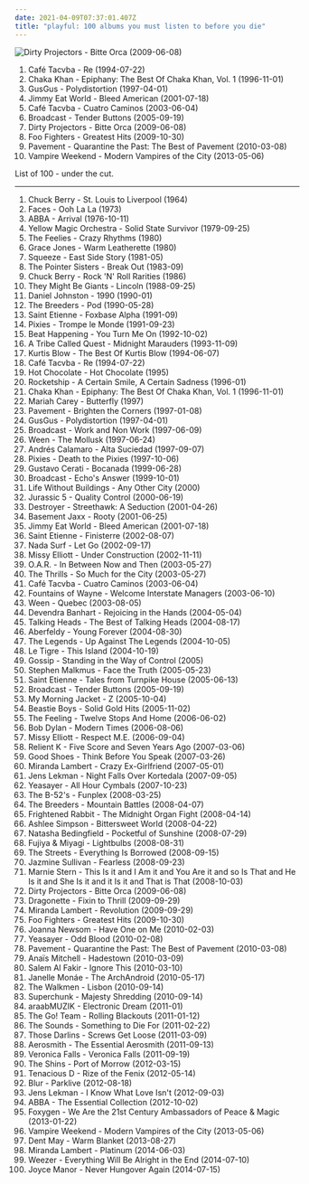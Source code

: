 ```yaml
---
date: 2021-04-09T07:37:01.407Z
title: "playful: 100 albums you must listen to before you die"
---
```

![Dirty Projectors - Bitte Orca (2009-06-08)](http://coverartarchive.org/release/5a5b5fe2-0898-3026-afb7-378fb8373752/8131494180-500.jpg "Dirty Projectors - Bitte Orca (2009-06-08)")
<ol class="albums">
<li data-cover="http://coverartarchive.org/release/c07c0e12-e8e4-416d-bad2-6458aee6c0d8/14938677749-500.jpg" data-tags="energetic, playful" role="button">Café Tacvba - Re (1994-07-22)</li>
<li data-cover="https://img.discogs.com/FgbPiternqKM7Y3ZY-47Bb5hAJI=/fit-in/600x528/filters:strip_icc():format(jpeg):mode_rgb():quality(90)/discogs-images/R-13523642-1555828422-6154.jpeg.jpg" data-tags="soul, 80s, female vocalists, happy, quiet storm, funk, romantic, passionate, rnb, confident, playful, partying, sensual, sexual, celebratory, exuberant, empowerment, joyous, carefree, motivation, stylish, girls night out, romantic evening, c khan" role="button">Chaka Khan - Epiphany: The Best Of Chaka Khan, Vol. 1 (1996-11-01)</li>
<li data-cover="http://coverartarchive.org/release/dcb928fa-c187-4988-a2a4-bbd227165e15/2942354800-500.jpg" data-tags="electronic, electronica, trip-hop, indie rock, energetic, literate, confident, hypnotic, somber, complex, trippy, sophisticated, alternative dance, cerebral, playful, partying, sensual, imagination, soothing, stylish, boisterous" role="button">GusGus - Polydistortion (1997-04-01)</li>
<li data-cover="http://coverartarchive.org/release/d475a4fe-ef67-4bc9-9eef-1f2150964c1d/5572153535-500.jpg" data-tags="alternative rock, rock, emo" role="button">Jimmy Eat World - Bleed American (2001-07-18)</li>
<li data-cover="http://coverartarchive.org/release/3f7202ed-f84c-4011-8f3a-0ff2857d63f4/6599454390-500.jpg" data-tags="latin, energetic, irreverent, confident, freewheeling, drinking, playful, partying, enigmatic, latin grammy nominated, day driving, alternative latin" role="button">Café Tacvba - Cuatro Caminos (2003-06-04)</li>
<li data-cover="https://img.discogs.com/x5XWYaU2aOnpU8xbFKnUgoK6g30=/fit-in/600x603/filters:strip_icc():format(jpeg):mode_rgb():quality(90)/discogs-images/R-1697338-1393017938-1651.jpeg.jpg" data-tags="indie, electronic, psychedelic, dream pop, warp" role="button">Broadcast - Tender Buttons (2005-09-19)</li>
<li data-cover="http://coverartarchive.org/release/5a5b5fe2-0898-3026-afb7-378fb8373752/8131494180-500.jpg" data-tags="experimental, indie rock, freak folk" role="button">Dirty Projectors - Bitte Orca (2009-06-08)</li>
<li data-cover="http://coverartarchive.org/release/cd535e76-4821-4738-a1fc-bd835c6ff6bd/1941029803-500.jpg" data-tags="rock, alternative rock" role="button">Foo Fighters - Greatest Hits (2009-10-30)</li>
<li data-cover="https://img.discogs.com/2IIK8qOIU4JM6j4oSC2Fhkfej9s=/fit-in/597x600/filters:strip_icc():format(jpeg):mode_rgb():quality(90)/discogs-images/R-856907-1186603009.jpeg.jpg" data-tags="indie rock, happy, lo-fi, reflective, noise pop, summer, irreverent, organic, freewheeling, wry, sophisticated, warm, drinking, silly, detached, playful, school, summery, rollicking, witty, exuberant, acerbic, humorous, bright, ramshackle, messy, sprawling, hanging out, restrained, sparkling" role="button">Pavement - Quarantine the Past: The Best of Pavement (2010-03-08)</li>
<li data-cover="http://coverartarchive.org/release/35a7ea89-605b-466e-a5c5-1726f56f980f/4265527988-500.jpg" data-tags="indie rock" role="button">Vampire Weekend - Modern Vampires of the City (2013-05-06)</li>
</ol>
List of 100 - under the cut.
<!-- more -->

_________________

<ol class="albums">
<li data-cover="http://coverartarchive.org/release/931cd000-1de5-4ad4-8b6b-9d1790af8683/6329235884-500.jpg" data-tags="rock, 60s" role="button">
Chuck Berry - St. Louis to Liverpool (1964)
</li>
<li data-cover="http://coverartarchive.org/release/20a3b21d-5d06-4db7-a737-cce696fd763e/10723116989-500.jpg" data-tags="classic rock, rock" role="button">
Faces - Ooh La La (1973)
</li>
<li data-cover="http://coverartarchive.org/release/f2e7464f-d63b-426b-9a11-6c12c3b5bb84/18748080001-500.jpg" data-tags="pop, 70s" role="button">
ABBA - Arrival (1976-10-11)
</li>
<li data-cover="https://img.discogs.com/j6lL67-kEAC5BVdZf2bL8n9PYK4=/fit-in/200x200/filters:strip_icc():format(jpeg):mode_rgb():quality(90)/discogs-images/R-130980-001.jpg.jpg" data-tags="electronic, 70s, japanese" role="button">
Yellow Magic Orchestra - Solid State Survivor (1979-09-25)
</li>
<li data-cover="https://img.discogs.com/lkFFtR4ihpsGjOhW892olMwVJl0=/fit-in/575x575/filters:strip_icc():format(jpeg):mode_rgb():quality(90)/discogs-images/R-1336217-1433823041-9294.jpeg.jpg" data-tags="jangle pop, post-punk, new wave" role="button">
The Feelies - Crazy Rhythms (1980)
</li>
<li data-cover="http://coverartarchive.org/release/b6b61a32-aded-477b-97e9-aa77756afe82/1857195645-500.jpg" data-tags="pop, new wave" role="button">
Grace Jones - Warm Leatherette (1980)
</li>
<li data-cover="https://img.discogs.com/cFYpPn8BkPXVzV15H9zZkIn3zno=/fit-in/600x450/filters:strip_icc():format(jpeg):mode_rgb():quality(90)/discogs-images/R-16002100-1602676227-1207.jpeg.jpg" data-tags="new wave, squeeze" role="button">
Squeeze - East Side Story (1981-05)
</li>
<li data-cover="https://img.discogs.com/28415784b9210344a4a62ec6cd31adb2d01b3637/images/spacer.gif" data-tags="80s, r&b, post-disco" role="button">
The Pointer Sisters - Break Out (1983-09)
</li>
<li data-cover="http://coverartarchive.org/release/677b08b3-93ba-43c1-aa67-390c1647fa04/8018278557-500.jpg" data-tags="60s, energetic, summer, literate, oldies, cheerful, irreverent, organic, confident, freewheeling, raucous, 50s, rock n roll, road trip, playful, reunion, chuck, rollicking, celebratory, witty, joyous, humorous, rowdy, swaggering, tgif, boisterous, rambunctious, bravado, icmusick, rockaroundthebunker" role="button">
Chuck Berry - Rock 'N' Roll Rarities (1986)
</li>
<li data-cover="http://coverartarchive.org/release/5d76ed08-bdac-3401-9440-3e836b432723/7938701982-500.jpg" data-tags="alternative" role="button">
They Might Be Giants - Lincoln (1988-09-25)
</li>
<li data-cover="https://img.discogs.com/ZTY1Wn37CYHrZfrfqyiTqGhd9gU=/fit-in/600x600/filters:strip_icc():format(jpeg):mode_rgb():quality(90)/discogs-images/R-1705000-1468395690-4240.jpeg.jpg" data-tags="lo-fi, 90s" role="button">
Daniel Johnston - 1990 (1990-01)
</li>
<li data-cover="http://coverartarchive.org/release/213f1d8f-9233-3b6d-822d-d10f81e39e8d/13112905140-500.jpg" data-tags="rock, alternative, indie rock, 90s, 4ad, steve albini, indie, female vocalists" role="button">
The Breeders - Pod (1990-05-28)
</li>
<li data-cover="https://img.discogs.com/-TK9QGbBlIAQ6JJuQ5bT3hUq5yI=/fit-in/600x600/filters:strip_icc():format(jpeg):mode_rgb():quality(90)/discogs-images/R-4231904-1612795203-1829.jpeg.jpg" data-tags="britpop, 90s" role="button">
Saint Etienne - Foxbase Alpha (1991-09)
</li>
<li data-cover="http://coverartarchive.org/release/751a112f-7865-4858-a1ad-18d80e81c8bc/3101753806-500.jpg" data-tags="alternative rock" role="button">
Pixies - Trompe le Monde (1991-09-23)
</li>
<li data-cover="https://img.discogs.com/wAr6toEEYT0qF7z4gA_5fJCfbbE=/fit-in/600x599/filters:strip_icc():format(jpeg):mode_rgb():quality(90)/discogs-images/R-1037781-1365254938-4133.jpeg.jpg" data-tags="twee, indie pop, twee pop, 90s" role="button">
Beat Happening - You Turn Me On (1992-10-02)
</li>
<li data-cover="http://coverartarchive.org/release/0adceade-cc01-498f-a46f-0121c6802d8c/4969333235-500.jpg" data-tags="hip-hop" role="button">
A Tribe Called Quest - Midnight Marauders (1993-11-09)
</li>
<li data-cover="https://img.discogs.com/NHmQQFhssYzExKDPuY3HSkEHbF4=/fit-in/468x466/filters:strip_icc():format(jpeg):mode_rgb():quality(90)/discogs-images/R-105549-1414958720-6607.jpeg.jpg" data-tags="rap" role="button">
Kurtis Blow - The Best Of Kurtis Blow (1994-06-07)
</li>
<li data-cover="http://coverartarchive.org/release/c07c0e12-e8e4-416d-bad2-6458aee6c0d8/14938677749-500.jpg" data-tags="energetic, playful" role="button">
Café Tacvba - Re (1994-07-22)
</li>
<li data-cover="http://coverartarchive.org/release/b1a7b782-667f-43dd-934f-e28ac968bec3/9434622591-500.jpg" data-tags="soul, 70s, funk" role="button">
Hot Chocolate - Hot Chocolate (1995)
</li>
<li data-cover="https://img.discogs.com/WYe5wGgBvoepUH3f0LRqPr5h6hI=/fit-in/500x500/filters:strip_icc():format(jpeg):mode_rgb():quality(90)/discogs-images/R-492529-1149520573.jpeg.jpg" data-tags="indie, indie pop, twee pop, shoegaze, noise pop" role="button">
Rocketship - A Certain Smile, A Certain Sadness (1996-01)
</li>
<li data-cover="https://img.discogs.com/FgbPiternqKM7Y3ZY-47Bb5hAJI=/fit-in/600x528/filters:strip_icc():format(jpeg):mode_rgb():quality(90)/discogs-images/R-13523642-1555828422-6154.jpeg.jpg" data-tags="soul, 80s, female vocalists, happy, quiet storm, funk, romantic, passionate, rnb, confident, playful, partying, sensual, sexual, celebratory, exuberant, empowerment, joyous, carefree, motivation, stylish, girls night out, romantic evening, c khan" role="button">
Chaka Khan - Epiphany: The Best Of Chaka Khan, Vol. 1 (1996-11-01)
</li>
<li data-cover="http://coverartarchive.org/release/ca0f7485-b03e-4be5-afda-3e587e062efb/3938634835-500.jpg" data-tags="pop, rnb" role="button">
Mariah Carey - Butterfly (1997)
</li>
<li data-cover="http://coverartarchive.org/release/e61f4d70-f7dc-3ac9-b1c6-69eeab74a263/28389930977-500.jpg" data-tags="indie rock, indie" role="button">
Pavement - Brighten the Corners (1997-01-08)
</li>
<li data-cover="http://coverartarchive.org/release/dcb928fa-c187-4988-a2a4-bbd227165e15/2942354800-500.jpg" data-tags="electronic, electronica, trip-hop, indie rock, energetic, literate, confident, hypnotic, somber, complex, trippy, sophisticated, alternative dance, cerebral, playful, partying, sensual, imagination, soothing, stylish, boisterous" role="button">
GusGus - Polydistortion (1997-04-01)
</li>
<li data-cover="http://coverartarchive.org/release/09d62aa5-a265-4cb2-b3e4-da80c0e60d9d/6009849109-500.jpg" data-tags="electronic, dream pop, indie, psychedelic, 90s" role="button">
Broadcast - Work and Non Work (1997-06-09)
</li>
<li data-cover="http://coverartarchive.org/release/8e13940f-65ba-30f5-834d-f3692d21688a/22395044342-500.jpg" data-tags="nautical, alternative" role="button">
Ween - The Mollusk (1997-06-24)
</li>
<li data-cover="https://via.placeholder.com/450" data-tags="argentina, rock argentino" role="button">
Andrés Calamaro - Alta Suciedad (1997-09-07)
</li>
<li data-cover="http://coverartarchive.org/release/51413ed2-fae9-47f2-9759-b0b98434836c/1156807663-500.jpg" data-tags="alternative rock" role="button">
Pixies - Death to the Pixies (1997-10-06)
</li>
<li data-cover="http://coverartarchive.org/release/8a36348d-c96b-46c3-adc6-faf765597a07/15933513236-500.jpg" data-tags="rock argentino, rock en espanol, electronic" role="button">
Gustavo Cerati - Bocanada (1999-06-28)
</li>
<li data-cover="https://img.discogs.com/uAijLGtWlJXfh--0l2ljVkXPBrk=/fit-in/600x600/filters:strip_icc():format(jpeg):mode_rgb():quality(90)/discogs-images/R-3668-1468409952-1004.jpeg.jpg" data-tags="electronic, electronica, indie rock, indie electronic, post-rock, downtempo, druggy, ambient pop, psychedelic pop, dreamy, reflective, atmospheric, whimsical, late night, dream pop, clinical, literate, ethereal, fractured, wry, dramatic, introspection, reflection, eerie, hypnotic, spacey, psychedelic rock, trippy, sophisticated, poignant, detached, playful, sunday afternoon, sweet, solitude, delicate, light, background music, nocturnal, imagination, avant-pop, refined, stylish, wintry, hanging out, restrained, sparkling, circular, innocent, spiked-candy radio, space-age, retro-futuristic, julian house album art, ashich party" role="button">
Broadcast - Echo's Answer (1999-10-01)
</li>
<li data-cover="https://img.discogs.com/zprX2ElSH0a0hTREi68EcBSIa9w=/fit-in/500x493/filters:strip_icc():format(jpeg):mode_rgb():quality(90)/discogs-images/R-419922-1326763373.jpeg.jpg" data-tags="indie" role="button">
Life Without Buildings - Any Other City (2000)
</li>
<li data-cover="http://coverartarchive.org/release/0a99dfdc-ae96-4a2d-86fe-0463445c8e8f/9828533799-500.jpg" data-tags="hip-hop" role="button">
Jurassic 5 - Quality Control (2000-06-19)
</li>
<li data-cover="https://img.discogs.com/vRrNNmW0km5ZuBI7V6nTf1YXtWY=/fit-in/404x404/filters:strip_icc():format(jpeg):mode_rgb():quality(90)/discogs-images/R-7404658-1440791038-3407.jpeg.jpg" data-tags="canadian, 00s" role="button">
Destroyer - Streethawk: A Seduction (2001-04-26)
</li>
<li data-cover="http://coverartarchive.org/release/b821473e-4959-40e4-9b40-48b95ecaf36b/6976453613-500.jpg" data-tags="house, electronic, dance" role="button">
Basement Jaxx - Rooty (2001-06-25)
</li>
<li data-cover="http://coverartarchive.org/release/d475a4fe-ef67-4bc9-9eef-1f2150964c1d/5572153535-500.jpg" data-tags="alternative rock, rock, emo" role="button">
Jimmy Eat World - Bleed American (2001-07-18)
</li>
<li data-cover="http://coverartarchive.org/release/1820190b-76dc-4e88-9774-e4feefc2234e/3523260862-500.jpg" data-tags="electronic, indie, indie pop, indie electronic, downtempo, dance, lounge, england, melancholy, bittersweet, elegant, 00s, sophisticated, alternative dance, precious, playful, 2000s, summery, emusic, saint etienne, carefree, stylish, leftfield, 21st century, amiable/ good-natured, records and tapes, czalbums" role="button">
Saint Etienne - Finisterre (2002-08-07)
</li>
<li data-cover="https://img.discogs.com/jA0knfgY-klyearEPzoaWQoeLTI=/fit-in/472x470/filters:strip_icc():format(jpeg):mode_rgb():quality(90)/discogs-images/R-4277525-1362068496-1652.jpeg.jpg" data-tags="indie rock" role="button">
Nada Surf - Let Go (2002-09-17)
</li>
<li data-cover="http://coverartarchive.org/release/6a9eed90-52b8-3b50-a04b-a7f0370ca32c/23646585321-500.jpg" data-tags="rap, hip-hop" role="button">
Missy Elliott - Under Construction (2002-11-11)
</li>
<li data-cover="http://coverartarchive.org/release/b9168cdc-5131-454c-a754-0cfed305a304/8191189974-500.jpg" data-tags="alternative, jam band" role="button">
O.A.R. - In Between Now and Then (2003-05-27)
</li>
<li data-cover="http://coverartarchive.org/release/d536cf3e-9910-3c32-b390-53ecae67000b/9037915381-500.jpg" data-tags="indie, indie rock" role="button">
The Thrills - So Much for the City (2003-05-27)
</li>
<li data-cover="http://coverartarchive.org/release/3f7202ed-f84c-4011-8f3a-0ff2857d63f4/6599454390-500.jpg" data-tags="latin, energetic, irreverent, confident, freewheeling, drinking, playful, partying, enigmatic, latin grammy nominated, day driving, alternative latin" role="button">
Café Tacvba - Cuatro Caminos (2003-06-04)
</li>
<li data-cover="http://coverartarchive.org/release/f4810353-6d20-4c08-aa9d-c2b5059ccc8c/20935552675-500.jpg" data-tags="indie" role="button">
Fountains of Wayne - Welcome Interstate Managers (2003-06-10)
</li>
<li data-cover="http://coverartarchive.org/release/5a5d8a71-ef7b-4115-a686-318638aec5c2/6848655594-500.jpg" data-tags="indie, rock, alternative, ween" role="button">
Ween - Quebec (2003-08-05)
</li>
<li data-cover="http://coverartarchive.org/release/56bc5f48-6084-3557-a0a1-e8651937b1e2/2044417974-500.jpg" data-tags="folk" role="button">
Devendra Banhart - Rejoicing in the Hands (2004-05-04)
</li>
<li data-cover="http://coverartarchive.org/release/f93f57ee-1901-4875-ab28-d764eed791a9/5375570311-500.jpg" data-tags="rock, new wave, 80s" role="button">
Talking Heads - The Best of Talking Heads (2004-08-17)
</li>
<li data-cover="http://coverartarchive.org/release/b4d25605-3b43-4fe3-90e6-3b3a492b2421/11156278391-500.jpg" data-tags="twee, happy, chamber music, cheerful, gentle, playful, sweet, 2000s, summery, bright, lively, effervescent, sparkling, innocent, laid-back/ mellow, my goodies, bobjebus16 owns this, indie i own" role="button">
Aberfeldy - Young Forever (2004-08-30)
</li>
<li data-cover="https://img.discogs.com/xUgdHOEfkN14QuvKU8qx6n4qZpU=/fit-in/450x450/filters:strip_icc():format(jpeg):mode_rgb():quality(90)/discogs-images/R-785731-1158575427.jpeg.jpg" data-tags="playful, sweet" role="button">
The Legends - Up Against The Legends (2004-10-05)
</li>
<li data-cover="https://img.discogs.com/8DWM0fuS93Q_hp9HsB4uVTfMdcw=/fit-in/573x557/filters:strip_icc():format(jpeg):mode_rgb():quality(90)/discogs-images/R-340792-1242326963.jpeg.jpg" data-tags="electronic, indie, riot grrrl, le tigre" role="button">
Le Tigre - This Island (2004-10-19)
</li>
<li data-cover="https://img.discogs.com/pqHGjbiJ-g74HIVrPmjtwynSmVs=/fit-in/600x598/filters:strip_icc():format(jpeg):mode_rgb():quality(90)/discogs-images/R-926857-1186771250.jpeg.jpg" data-tags="indie rock" role="button">
Gossip - Standing in the Way of Control (2005)
</li>
<li data-cover="https://img.discogs.com/X-UZqL0NxQ-hyStfG7YsfCxJxXg=/fit-in/600x597/filters:strip_icc():format(jpeg):mode_rgb():quality(90)/discogs-images/R-496353-1329943273.jpeg.jpg" data-tags="indie rock, indie" role="button">
Stephen Malkmus - Face the Truth (2005-05-23)
</li>
<li data-cover="https://img.discogs.com/gtDUb4BVngtfl_iH9u6I27AIPHo=/fit-in/600x587/filters:strip_icc():format(jpeg):mode_rgb():quality(90)/discogs-images/R-563815-1267893537.jpeg.jpg" data-tags="playful, carefree, relaxed, lush, summertime" role="button">
Saint Etienne - Tales from Turnpike House (2005-06-13)
</li>
<li data-cover="https://img.discogs.com/x5XWYaU2aOnpU8xbFKnUgoK6g30=/fit-in/600x603/filters:strip_icc():format(jpeg):mode_rgb():quality(90)/discogs-images/R-1697338-1393017938-1651.jpeg.jpg" data-tags="indie, electronic, psychedelic, dream pop, warp" role="button">
Broadcast - Tender Buttons (2005-09-19)
</li>
<li data-cover="https://img.discogs.com/HMwX-vG8imndd3_mYsdVGDNwv_o=/fit-in/500x497/filters:strip_icc():format(jpeg):mode_rgb():quality(90)/discogs-images/R-2463207-1318871638.jpeg.jpg" data-tags="indie, indie rock" role="button">
My Morning Jacket - Z (2005-10-04)
</li>
<li data-cover="https://img.discogs.com/8hTNCpYGW5W6slrn4gfK0bwO2qU=/fit-in/600x882/filters:strip_icc():format(jpeg):mode_rgb():quality(90)/discogs-images/R-12543606-1537307756-6374.jpeg.jpg" data-tags="hip-hop" role="button">
Beastie Boys - Solid Gold Hits (2005-11-02)
</li>
<li data-cover="https://img.discogs.com/ngP72QwaCQL3ltaXToJDNaOtB4Q=/fit-in/600x600/filters:strip_icc():format(jpeg):mode_rgb():quality(90)/discogs-images/R-772344-1244368217.jpeg.jpg" data-tags="british, soft rock, pop, indie, rock" role="button">
The Feeling - Twelve Stops And Home (2006-06-02)
</li>
<li data-cover="https://img.discogs.com/ZYKXAOs1h1YbQKXDy5sADJ6h5Xc=/fit-in/600x547/filters:strip_icc():format(jpeg):mode_rgb():quality(90)/discogs-images/R-6019561-1438509968-2829.jpeg.jpg" data-tags="folk, singer-songwriter, folk rock, rock, 00s" role="button">
Bob Dylan - Modern Times (2006-08-06)
</li>
<li data-cover="http://coverartarchive.org/release/8ef85275-d18a-43c5-85c6-462c80efd7d9/17201611369-500.jpg" data-tags="hip-hop, urban, pop, rap, dance" role="button">
Missy Elliott - Respect M.E. (2006-09-04)
</li>
<li data-cover="http://coverartarchive.org/release/8786d6f0-2b86-4c8b-b755-91ae537d2095/25368596465-500.jpg" data-tags="christian rock" role="button">
Relient K - Five Score and Seven Years Ago (2007-03-06)
</li>
<li data-cover="https://img.discogs.com/hnnXcLPzinbnvLsRHJbosNzQMH4=/fit-in/300x300/filters:strip_icc():format(jpeg):mode_rgb():quality(90)/discogs-images/R-1109611-1192737492.jpeg.jpg" data-tags="indie rock, indie pop" role="button">
Good Shoes - Think Before You Speak (2007-03-26)
</li>
<li data-cover="http://coverartarchive.org/release/69f898f9-3fe4-4111-ad11-81fccf55df8e/5791775997-500.jpg" data-tags="country" role="button">
Miranda Lambert - Crazy Ex-Girlfriend (2007-05-01)
</li>
<li data-cover="http://coverartarchive.org/release/4bae6b93-7d34-4abe-984f-61487858e8fa/4890223091-500.jpg" data-tags="indie pop, indie" role="button">
Jens Lekman - Night Falls Over Kortedala (2007-09-05)
</li>
<li data-cover="http://coverartarchive.org/release/55318661-9673-4bab-91cf-421c84b8701f/8635805656-500.jpg" data-tags="indie, rock, indie rock" role="button">
Yeasayer - All Hour Cymbals (2007-10-23)
</li>
<li data-cover="http://coverartarchive.org/release/5c37d09b-cd13-4d4e-8d69-15d5cf47a2a9/1839811147-500.jpg" data-tags="indie, pop, female vocalists, new wave, avant-garde, 00s, playful, rambunctious, pligaa, noteworthy, discos favoritos, must-have, comeback albums, proud vinyl owner, electrolash, tdhassociation" role="button">
The B-52's - Funplex (2008-03-25)
</li>
<li data-cover="http://coverartarchive.org/release/5963b795-a180-42b8-a7d2-5916b66cd66e/7940730598-500.jpg" data-tags="rock, alternative rock, 4ad" role="button">
The Breeders - Mountain Battles (2008-04-07)
</li>
<li data-cover="http://coverartarchive.org/release/a6d21839-661c-4e80-93be-667e31a5df3a/21277386149-500.jpg" data-tags="indie" role="button">
Frightened Rabbit - The Midnight Organ Fight (2008-04-14)
</li>
<li data-cover="http://coverartarchive.org/release/8cc26886-620b-4478-a970-ffca50001cde/17141946255-500.jpg" data-tags="pop" role="button">
Ashlee Simpson - Bittersweet World (2008-04-22)
</li>
<li data-cover="http://coverartarchive.org/release/c104dd56-2b3a-4137-9d35-7ab7d3af76b7/2962804482-500.jpg" data-tags="pop" role="button">
Natasha Bedingfield - Pocketful of Sunshine (2008-07-29)
</li>
<li data-cover="http://coverartarchive.org/release/0588edb2-ac4f-4b71-bca5-faeb0947ec4c/24650516354-500.jpg" data-tags="electronic" role="button">
Fujiya & Miyagi - Lightbulbs (2008-08-31)
</li>
<li data-cover="https://img.discogs.com/XoYTjDZ1UfVtQRGBen03ECikX-8=/fit-in/600x584/filters:strip_icc():format(jpeg):mode_rgb():quality(90)/discogs-images/R-3289786-1327107072.jpeg.jpg" data-tags="rap" role="button">
The Streets - Everything Is Borrowed (2008-09-15)
</li>
<li data-cover="http://coverartarchive.org/release/3192c4f0-6099-4aa2-8008-09da81da0467/22600473176-500.jpg" data-tags="rnb, soul, female vocalists" role="button">
Jazmine Sullivan - Fearless (2008-09-23)
</li>
<li data-cover="http://coverartarchive.org/release/f2d8c10d-4c70-482c-b913-50550fc6d4c4/3813953556-500.jpg" data-tags="math rock, experimental, indie pop, indie rock, energetic, literate, irreverent, intense, confident, fiery, raucous, 00s, playful, sweet, math pop, revolutionary, repeat, sprawling, brash, ambitious, knotty, zach hill on the kit, math rap" role="button">
Marnie Stern - This Is it and I Am it and You Are it and so Is That and He Is it and She Is it and it Is it and That is That (2008-10-03)
</li>
<li data-cover="http://coverartarchive.org/release/5a5b5fe2-0898-3026-afb7-378fb8373752/8131494180-500.jpg" data-tags="experimental, indie rock, freak folk" role="button">
Dirty Projectors - Bitte Orca (2009-06-08)
</li>
<li data-cover="http://coverartarchive.org/release/36ad94a0-82f6-3eec-9fe6-209567941044/4945792946-500.jpg" data-tags="synthpop, electropop, new wave" role="button">
Dragonette - Fixin to Thrill (2009-09-29)
</li>
<li data-cover="http://coverartarchive.org/release/875fafae-b1db-47c2-97e5-74d3783a02a6/8022941540-500.jpg" data-tags="country" role="button">
Miranda Lambert - Revolution (2009-09-29)
</li>
<li data-cover="http://coverartarchive.org/release/cd535e76-4821-4738-a1fc-bd835c6ff6bd/1941029803-500.jpg" data-tags="rock, alternative rock" role="button">
Foo Fighters - Greatest Hits (2009-10-30)
</li>
<li data-cover="http://coverartarchive.org/release/69115003-a563-4e9e-99d6-fce1ed9b141d/25465821647-500.jpg" data-tags="folk" role="button">
Joanna Newsom - Have One on Me (2010-02-03)
</li>
<li data-cover="http://coverartarchive.org/release/8d2dca48-73cb-3739-a6e8-abdca9538134/8303197337-500.jpg" data-tags="indie" role="button">
Yeasayer - Odd Blood (2010-02-08)
</li>
<li data-cover="https://img.discogs.com/2IIK8qOIU4JM6j4oSC2Fhkfej9s=/fit-in/597x600/filters:strip_icc():format(jpeg):mode_rgb():quality(90)/discogs-images/R-856907-1186603009.jpeg.jpg" data-tags="indie rock, happy, lo-fi, reflective, noise pop, summer, irreverent, organic, freewheeling, wry, sophisticated, warm, drinking, silly, detached, playful, school, summery, rollicking, witty, exuberant, acerbic, humorous, bright, ramshackle, messy, sprawling, hanging out, restrained, sparkling" role="button">
Pavement - Quarantine the Past: The Best of Pavement (2010-03-08)
</li>
<li data-cover="http://coverartarchive.org/release/58145268-9ecd-42f5-9f1c-4e7968c7d285/4828304228-500.jpg" data-tags="folk, epic, contemporary folk, romantic, melodic, soundtracks, energetic, narrative, passionate, literate, musical, irreverent, organic, rainy day, confident, earnest, provocative, uncompromising, dramatic, bittersweet, eerie, intimate, earthy, elegant, alternative folk, yearning, warm, lyrical, flowing, poignant, detached, playful, sensual, delicate, lush, wistful, witty, enigmatic, tender, philosophical, unsettling, desperate, graceful, elaborate, gutsy, lively, 2010 releases, desert island albums, flawless albums, ambitious, elegiac, serious, kinetic, desert island discs, cosmopolitan, folk opera, physical cds i actually own, the perfect record" role="button">
Anaïs Mitchell - Hadestown (2010-03-09)
</li>
<li data-cover="http://coverartarchive.org/release/1d184464-0fbd-49df-806b-da31eaa5a8e1/11470352030-500.jpg" data-tags="pop, swedish, scandinavian, nordic, energetic, reflective, atmospheric, cheerful, reflection, male vocalists, alternative pop, europe, sweden, playful, heartache, sweet, 2010s, light, summery, summertime, bright, refined, mannered, lively, in love, sparkling, new love, alternative singer-songwriter, alternative indie-rock" role="button">
Salem Al Fakir - Ignore This (2010-03-10)
</li>
<li data-cover="http://coverartarchive.org/release/14ae1a9c-9e8e-3ae5-87f2-3bf68b9feefd/8899038012-500.jpg" data-tags="soul, funk" role="button">
Janelle Monáe - The ArchAndroid (2010-05-17)
</li>
<li data-cover="https://img.discogs.com/Jo8CRxFlAMEOp8bUNyB3xl161bU=/fit-in/600x597/filters:strip_icc():format(jpeg):mode_rgb():quality(90)/discogs-images/R-2494214-1292538591.jpeg.jpg" data-tags="indie rock" role="button">
The Walkmen - Lisbon (2010-09-14)
</li>
<li data-cover="http://coverartarchive.org/release/91258e57-7dc2-3785-b4cd-a9de0730eb53/9707511999-500.jpg" data-tags="indie rock, energetic, passionate, literate, melancholy, cheerful, pop punk, intense, confident, aggressive, fiery, earnest, bittersweet, raucous, yearning, road trip, playful, heartache, wistful, witty, exuberant, empowerment, cathartic, motivation, visceral, plaintive, angst-ridden, boisterous, hanging out, rambunctious, innocent, albumoftheday, rajada" role="button">
Superchunk - Majesty Shredding (2010-09-14)
</li>
<li data-cover="https://img.discogs.com/c1ZMbrBIJGu3HhQOaJBawIoDJQw=/fit-in/600x600/filters:strip_icc():format(jpeg):mode_rgb():quality(90)/discogs-images/R-3154062-1318245920.jpeg.jpg" data-tags="trance, electronic" role="button">
araabMUZIK - Electronic Dream (2011-01)
</li>
<li data-cover="https://img.discogs.com/lnbpDTN0xZ_UFcLRkuJzqvdVGN8=/fit-in/270x432/filters:strip_icc():format(jpeg):mode_rgb():quality(90)/discogs-images/R-2067295-1262075607.png.jpg" data-tags="my gang 11" role="button">
The Go! Team - Rolling Blackouts (2011-01-12)
</li>
<li data-cover="https://img.discogs.com/Is_8wIzreaiToVfCOsdOJOmBupM=/fit-in/600x600/filters:strip_icc():format(jpeg):mode_rgb():quality(90)/discogs-images/R-2802792-1301711040.jpeg.jpg" data-tags="new wave" role="button">
The Sounds - Something to Die For (2011-02-22)
</li>
<li data-cover="https://img.discogs.com/mATVZH7mUI6F402DQkW0zJMvNKs=/fit-in/288x288/filters:strip_icc():format(jpeg):mode_rgb():quality(90)/discogs-images/R-2906361-1306648453.jpeg.jpg" data-tags="indie rock, energetic, passionate, intense, aggressive, earnest, raucous, earthy, strong, drinking, garage punk, playful, partying, exuberant, campy, swaggering, lively, ramshackle, plaintive, brash, rambunctious, need, gleeful, mischief" role="button">
Those Darlins - Screws Get Loose (2011-03-09)
</li>
<li data-cover="http://coverartarchive.org/release/8a301bbe-ec95-4cc8-bc33-cce9c3a7479f/10041731004-500.jpg" data-tags="hard rock" role="button">
Aerosmith - The Essential Aerosmith (2011-09-13)
</li>
<li data-cover="https://img.discogs.com/5-wKfZ6guUrTF_re2XftBVpdZAg=/fit-in/600x600/filters:strip_icc():format(jpeg):mode_rgb():quality(90)/discogs-images/R-3068322-1314210373.jpeg.jpg" data-tags="indie pop" role="button">
Veronica Falls - Veronica Falls (2011-09-19)
</li>
<li data-cover="http://coverartarchive.org/release/a2512426-89d9-45a5-98e0-90f7ad468d0d/7978546038-500.jpg" data-tags="indie rock" role="button">
The Shins - Port of Morrow (2012-03-15)
</li>
<li data-cover="http://coverartarchive.org/release/f127f560-c021-49e6-992c-be629566f025/948429328-500.jpg" data-tags="rock, hard rock" role="button">
Tenacious D - Rize of the Fenix (2012-05-14)
</li>
<li data-cover="http://coverartarchive.org/release/3fe92de6-0681-467c-a298-69e4ed636755/6493547356-500.jpg" data-tags="alternative rock, britpop, energetic, reflective, atmospheric, whimsical, summer, literate, melancholy, irreverent, rainy day, freewheeling, wry, bittersweet, reflection, eerie, raucous, complex, live, drinking, precious, poignant, road trip, playful, sunday afternoon, partying, summery, imagination, rollicking, celebratory, witty, exuberant, campy, bright, sarcastic, live album, lively, tgif, boisterous, brash, open road, gleeful, my cd collection, tugs at me heart strings,  alternative,  alternative rock,  british,  pop rock,  male vocalists" role="button">
Blur - Parklive (2012-08-18)
</li>
<li data-cover="https://img.discogs.com/8eswk0v3CU2KvYu0AHf7nLC09G0=/fit-in/600x600/filters:strip_icc():format(jpeg):mode_rgb():quality(90)/discogs-images/R-3850028-1346825601-4249.jpeg.jpg" data-tags="indie, secretly canadian" role="button">
Jens Lekman - I Know What Love Isn't (2012-09-03)
</li>
<li data-cover="http://coverartarchive.org/release/d6d36ec5-4353-40e1-bfcc-973e6598ce10/23685209531-500.jpg" data-tags="pop, happy, romantic, energetic, club, cheerful, gentle, elegant, sophisticated, playful, relaxation, sweet, sensual, delicate, light, dance party, abba, celebratory, sentimental, exuberant, joyous, stylish, plaintive, naive, housework, sparkling, innocent, euro-pop, am pop, sugary, gleeful, giddy, scandinavian pop" role="button">
ABBA - The Essential Collection (2012-10-02)
</li>
<li data-cover="http://coverartarchive.org/release/fed15943-7a2f-4145-b927-d54bfdbb47a3/3077819531-500.jpg" data-tags="indie pop" role="button">
Foxygen - We Are the 21st Century Ambassadors of Peace & Magic (2013-01-22)
</li>
<li data-cover="http://coverartarchive.org/release/35a7ea89-605b-466e-a5c5-1726f56f980f/4265527988-500.jpg" data-tags="indie rock" role="button">
Vampire Weekend - Modern Vampires of the City (2013-05-06)
</li>
<li data-cover="https://img.discogs.com/67xYbCt6yRMFLBcXo0P4avWGYB0=/fit-in/600x600/filters:strip_icc():format(jpeg):mode_rgb():quality(90)/discogs-images/R-4858926-1377700074-7633.jpeg.jpg" data-tags="indie pop, happy, soft rock, literate, cheerful, irreverent, earnest, earthy, sophisticated, pastoral, warm, playful, sweet, imagination, witty, exuberant, tender, campy, carefree, refined, stylish, theatrical, ambitious, gleeful, soft rock revival" role="button">
Dent May - Warm Blanket (2013-08-27)
</li>
<li data-cover="http://coverartarchive.org/release/46cfef07-0d8a-4b3f-8c48-0b5a6e933872/7420741416-500.jpg" data-tags="country" role="button">
Miranda Lambert - Platinum (2014-06-03)
</li>
<li data-cover="http://coverartarchive.org/release/9fff52f3-67b8-46bf-93a6-ad43e285601d/8368597159-500.jpg" data-tags="rock, power pop" role="button">
Weezer - Everything Will Be Alright in the End (2014-07-10)
</li>
<li data-cover="http://coverartarchive.org/release/a6b275f9-8b57-4668-a9cc-d0fe76effcd1/20840907999-500.jpg" data-tags="emo, pop punk" role="button">
Joyce Manor - Never Hungover Again (2014-07-15)
</li>
</ol>